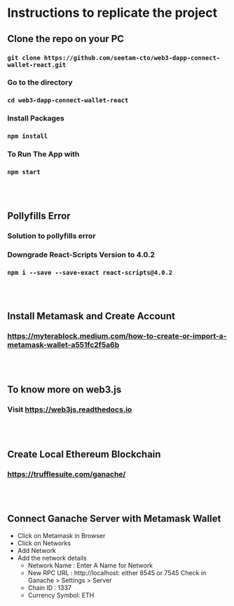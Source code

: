 # Instructions to replicate the project

## Clone the repo on your PC
### `git clone https://github.com/seetam-cto/web3-dapp-connect-wallet-react.git`
### Go to the directory
### `cd web3-dapp-connect-wallet-react`
### Install Packages
### `npm install`
### To Run The App with
### `npm start`
<br/><br/>
## Pollyfills Error
### Solution to pollyfills error
### Downgrade React-Scripts Version to 4.0.2
### `npm i --save --save-exact react-scripts@4.0.2`
<br/><br/>
## Install Metamask and Create Account 
### https://myterablock.medium.com/how-to-create-or-import-a-metamask-wallet-a551fc2f5a6b
<br/><br/>
## To know more on web3.js 
### Visit https://web3js.readthedocs.io
<br/><br/>
## Create Local Ethereum Blockchain
### https://trufflesuite.com/ganache/
<br/><br/>
## Connect Ganache Server with Metamask Wallet
* Click on Metamask in Browser
* Click on Networks
* Add Network
* Add the network details
  * Network Name : Enter A Name for Network
  * New RPC URL  : http://localhost:<port> either 8545 or 7545 Check in Ganache > Settings > Server
  * Chain ID : 1337
  * Currency Symbol: ETH
